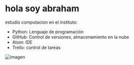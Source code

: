 # hola soy abraham

estudio computacion en el instituto:

- Python: Lenguaje de programación
- GitHub: Control de versiones, almacenamiento en la nube
- Atom: IDE
- Trello: control de tareas

![imagen](https://user-images.githubusercontent.com/92089334/145251587-9cedb56e-e33d-4ac7-b207-c9f2cb728a5e.png)
